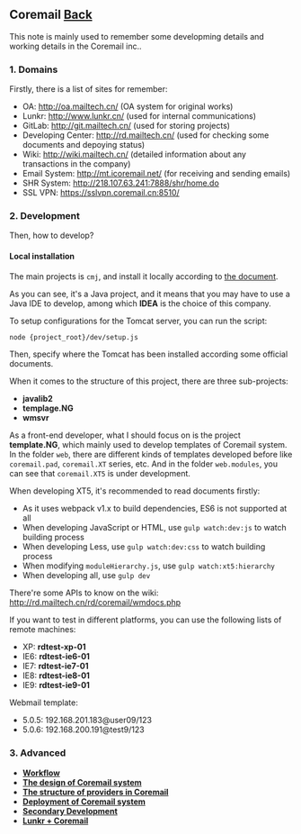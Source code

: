 ## Coremail	[Back](./../summary.md)

This note is mainly used to remember some developming details and working details in the Coremail inc..

### 1. Domains

Firstly, there is a list of sites for remember:

- OA: http://oa.mailtech.cn/ (OA system for original works)
- Lunkr: http://www.lunkr.cn/ (used for internal communications)
- GitLab: http://git.mailtech.cn/ (used for storing projects)
- Developing Center: http://rd.mailtech.cn/ (used for checking some documents and depoying status)
- Wiki: http://wiki.mailtech.cn/ (detailed information about any transactions in the company)
- Email System: http://mt.icoremail.net/ (for receiving and sending emails)
- SHR System: http://218.107.63.241:7888/shr/home.do
- SSL VPN: https://sslvpn.coremail.cn:8510/

### 2. Development

Then, how to develop?

#### Local installation

The main projects is `cmj`, and install it locally according to [the document](http://git.mailtech.cn/coremail/cmj).

As you can see, it's a Java project, and it means that you may have to use a Java IDE to develop, among which **IDEA** is the choice of this company.

To setup configurations for the Tomcat server, you can run the script:

```bash
node {project_root}/dev/setup.js
```

Then, specify where the Tomcat has been installed according some official documents.

When it comes to the structure of this project, there are three sub-projects:

- **javalib2**
- **templage.NG**
- **wmsvr**

As a front-end developer, what I should focus on is the project **template.NG**, which mainly used to develop templates of Coremail system. In the folder `web`, there are different kinds of templates developed before like `coremail.pad`, `coremail.XT` series, etc. And in the folder `web.modules`, you can see that `coremail.XT5` is under development.

When developing XT5, it's recommended to read documents firstly:

- As it uses webpack v1.x to build dependencies, ES6 is not supported at all
- When developing JavaScript or HTML, use `gulp watch:dev:js` to watch building process
- When developing Less, use `gulp watch:dev:css` to watch building process
- When modifying `moduleHierarchy.js`, use `gulp watch:xt5:hierarchy`
- When developing all, use `gulp dev`

There're some APIs to know on the wiki: http://rd.mailtech.cn/rd/coremail/wmdocs.php

If you want to test in different platforms, you can use the following lists of remote machines:

- XP: **rdtest-xp-01**
- IE6: **rdtest-ie6-01**
- IE7: **rdtest-ie7-01**
- IE8: **rdtest-ie8-01**
- IE9: **rdtest-ie9-01**

Webmail template:

- 5.0.5: 192.168.201.183@user09/123 
- 5.0.6: 192.168.200.191@test9/123

### 3. Advanced

- [**Workflow**](./workflow/workflow.md)
- [**The design of Coremail system**](./coremail_system_design/coremail_system_design.md)
- [**The structure of providers in Coremail**](./coremail_providers_structure/coremail_providers_structure.md)
- [**Deployment of Coremail system**](./deployment/deployment.md)
- [**Secondary Development**](./secondary_development/secondary_development.md)
- [**Lunkr + Coremail**](./lunkr_coremail/lunkr_coremail.md)
